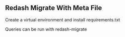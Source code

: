## Redash Migrate With Meta File

Create a virtual environment and install requirements.txt 

Queries can be run with redash-migrate
